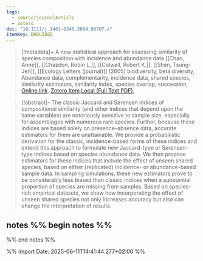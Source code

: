 ```yaml
---
tags:
  - source/journalArticle
  - zotero
doi: "10.1111/j.1461-0248.2004.00707.x"
itemKey: DHULIEQ2
---
```

>[!metadata]+
> A new statistical approach for assessing similarity of species composition with incidence and abundance data
> [[Chao, Anne]], [[Chazdon, Robin L.]], [[Colwell, Robert K.]], [[Shen, Tsung-Jen]], 
> [[Ecology Letters (journal)]] (2005)
> biodiversity, beta diversity, Abundance data, complementarity, incidence data, shared species, similarity estimators, similarity index, species overlap, succession, 
> [Online link](https://onlinelibrary.wiley.com/doi/abs/10.1111/j.1461-0248.2004.00707.x), [Zotero Item](zotero://select/library/items/DHULIEQ2),[Local (Full Text PDF)](file://C:/Users/aburg/Documents/references/zotero/storage/DEQXLHYS/Chao2005_newstatistical.pdf), 


>[!abstract]-
>The classic Jaccard and Sørensen indices of compositional similarity (and other indices that depend upon the same variables) are notoriously sensitive to sample size, especially for assemblages with numerous rare species. Further, because these indices are based solely on presence–absence data, accurate estimators for them are unattainable. We provide a probabilistic derivation for the classic, incidence-based forms of these indices and extend this approach to formulate new Jaccard-type or Sørensen-type indices based on species abundance data. We then propose estimators for these indices that include the effect of unseen shared species, based on either (replicated) incidence- or abundance-based sample data. In sampling simulations, these new estimators prove to be considerably less biased than classic indices when a substantial proportion of species are missing from samples. Based on species-rich empirical datasets, we show how incorporating the effect of unseen shared species not only increases accuracy but also can change the interpretation of results.

## notes %% begin notes %%

%% end notes %%

%% Import Date: 2025-06-11T14:41:44.277+02:00 %%
